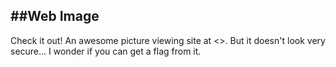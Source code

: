 ##Web Image
-----------

Check it out! An awesome picture viewing site at <<url>>. But it doesn't look very secure... I wonder if you can get a flag from it.
